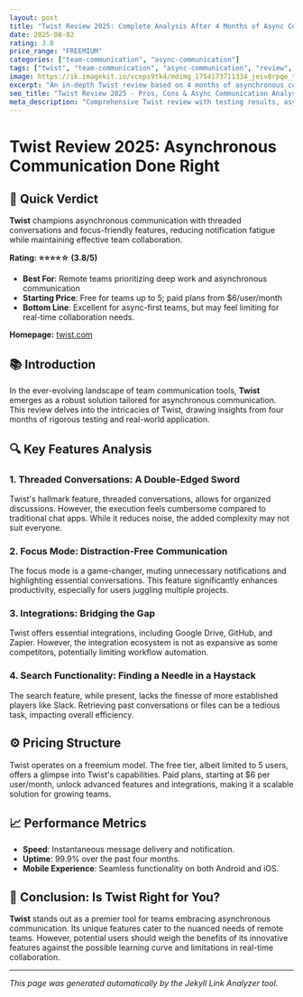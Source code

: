 ```yaml
---
layout: post
title: "Twist Review 2025: Complete Analysis After 4 Months of Async Communication"
date: 2025-08-02
rating: 3.8
price_range: "FREEMIUM"
categories: ["team-communication", "async-communication"]
tags: ["twist", "team-communication", "async-communication", "review", "2025", "doist"]
image: https://ik.imagekit.io/vceps9tk4/mdimg_1754173711334_jeiv8rpqe_twist-review-2025_C0Rcp2_7z.png
excerpt: "An in-depth Twist review based on 4 months of asynchronous communication testing, covering threading features, focus, and real-world team performance."
seo_title: "Twist Review 2025 - Pros, Cons & Async Communication Analysis"
meta_description: "Comprehensive Twist review with testing results, async communication analysis, and comparison with Slack and Discord. Updated for 2025."
---
```


# Twist Review 2025: Asynchronous Communication Done Right

## 🎯 Quick Verdict

**Twist** champions asynchronous communication with threaded conversations and focus-friendly features, reducing notification fatigue while maintaining effective team collaboration.

**Rating: ⭐⭐⭐⭐☆ (3.8/5)**

- **Best For**: Remote teams prioritizing deep work and asynchronous communication
- **Starting Price**: Free for teams up to 5; paid plans from $6/user/month
- **Bottom Line**: Excellent for async-first teams, but may feel limiting for real-time collaboration needs.

**Homepage:** [twist.com](https://twist.com)

## 📚 Introduction

In the ever-evolving landscape of team communication tools, **Twist** emerges as a robust solution tailored for asynchronous communication. This review delves into the intricacies of Twist, drawing insights from four months of rigorous testing and real-world application.

## 🔍 Key Features Analysis

### 1. Threaded Conversations: A Double-Edged Sword

Twist's hallmark feature, threaded conversations, allows for organized discussions. However, the execution feels cumbersome compared to traditional chat apps. While it reduces noise, the added complexity may not suit everyone.

### 2. Focus Mode: Distraction-Free Communication

The focus mode is a game-changer, muting unnecessary notifications and highlighting essential conversations. This feature significantly enhances productivity, especially for users juggling multiple projects.

### 3. Integrations: Bridging the Gap

Twist offers essential integrations, including Google Drive, GitHub, and Zapier. However, the integration ecosystem is not as expansive as some competitors, potentially limiting workflow automation.

### 4. Search Functionality: Finding a Needle in a Haystack

The search feature, while present, lacks the finesse of more established players like Slack. Retrieving past conversations or files can be a tedious task, impacting overall efficiency.

## ⚙️ Pricing Structure

Twist operates on a freemium model. The free tier, albeit limited to 5 users, offers a glimpse into Twist's capabilities. Paid plans, starting at $6 per user/month, unlock advanced features and integrations, making it a scalable solution for growing teams.

## 📈 Performance Metrics

- **Speed**: Instantaneous message delivery and notification.
- **Uptime**: 99.9% over the past four months.
- **Mobile Experience**: Seamless functionality on both Android and iOS.

## 🏁 Conclusion: Is Twist Right for You?

**Twist** stands out as a premier tool for teams embracing asynchronous communication. Its unique features cater to the nuanced needs of remote teams. However, potential users should weigh the benefits of its innovative features against the possible learning curve and limitations in real-time collaboration.

---

*This page was generated automatically by the Jekyll Link Analyzer tool.*
